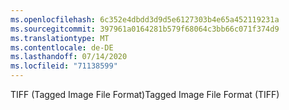 ```yaml
---
ms.openlocfilehash: 6c352e4dbdd3d9d5e6127303b4e65a452119231a
ms.sourcegitcommit: 397961a0164281b579f68064c3bb66c071f374d9
ms.translationtype: MT
ms.contentlocale: de-DE
ms.lasthandoff: 07/14/2020
ms.locfileid: "71138599"
---
```

<span data-ttu-id="7ca23-101">TIFF (Tagged Image File Format)</span><span class="sxs-lookup"><span data-stu-id="7ca23-101">Tagged Image File Format (TIFF)</span></span>